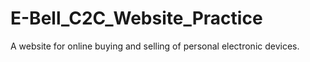 # E-Bell_C2C_Website_Practice
A website for online buying and selling of personal electronic devices.
